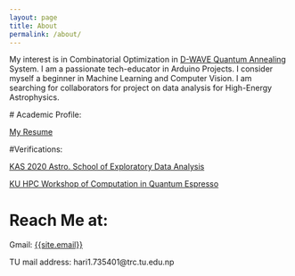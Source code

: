 ```yaml
---
layout: page
title: About
permalink: /about/
---
```

<p>
My interest is in Combinatorial Optimization in  <a href="https://www.dwavesys.com/" target="_blank">D-WAVE Quantum Annealing</a> System. I am a passionate tech-educator in Arduino Projects. I consider myself a beginner in Machine Learning and Computer Vision. I am searching for collaborators for project on data analysis for High-Energy Astrophysics. 
</p>
# Academic Profile:
<p> 
  <a href="https://hariramkrishna.github.io/CV_HRKG.pdf" target="_blank">My Resume</a>
 </p>

#Verifications:
<p> 
  <a href="https://hariramkrishna.github.io/KAS.pdf" target="_blank">KAS 2020 Astro. School of Exploratory Data Analysis</a>
 </p>
 <p> 
  <a href="https://hariramkrishna.github.io/HPC.pdf" target="_blank">KU HPC Workshop of Computation in Quantum Espresso </a>
 </p>

# Reach Me at:
Gmail: <a href="mailto:{{site.email}}?Subject=From Blog Site:">{{site.email}}</a>
<p>
TU mail address: hari1.735401@trc.tu.edu.np
  </p>
